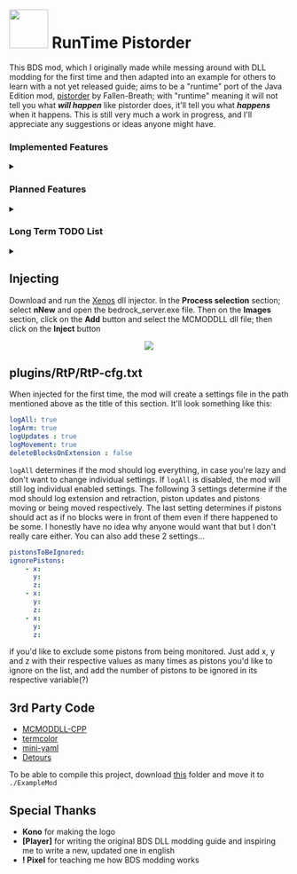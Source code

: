 # <img src="https://cdn.discordapp.com/attachments/853624220306898974/973669248666828860/RTPLogo.png" width="70" height="70"/> RunTime Pistorder

This BDS mod, which I originally made while messing around with DLL modding for the first time and then adapted into an example for others to learn with a not yet released guide; aims to be a "runtime" port of the Java Edition mod, [pistorder](https://github.com/Fallen-Breath/pistorder) by Fallen-Breath; with "runtime" meaning it will not tell you what ***will happen*** like pistorder does, it'll tell you what ***happens*** when it happens. 
This is still very much a work in progress, and I'll appreciate any suggestions or ideas anyone might have. 

### Implemented Features

<details>
<summary></summary>
<br>
As of the time of writing this, the mod will log:
   <ul>
      <li>Piston updates</li>
      <li>Piston extension</li>
      <li>Piston retraction</li>
      <li>Pistons being moved</li>
  </ul> 
  As well as their types, coordinates and the amount of gameticks spent since the last event
If desired, one can also 'tell' the mod to ignore pistons at certain coordinates (see YAML example below)
</details>

### Planned Features

<details>
<summary></summary>
<br>
   <ul>
      <li>Logging when and why a piston was unable to extend</li>
  </ul> 
</details>

### Long Term TODO List

<details>
<summary></summary>
<br>
   <ul>
      <li>Piston "naming" to recognize them easily</li>
  </ul> 
</details>

## Injecting

Download and run the [Xenos](https://github.com/DarthTon/Xenos) dll injector. In the **Process selection** section; select **nNew** and open the bedrock_server.exe file. Then on the **Images** section, click on the **Add** button and select the MCMODDLL dll file; then click on the **Inject** button

<p align="center">
  <img src="https://user-images.githubusercontent.com/81709312/143133453-861be19d-86f5-4277-be48-488f8263e6cd.png" />
</p>

## plugins/RtP/RtP-cfg.txt

When injected for the first time, the mod will create a settings file in the path mentioned above as the title of this section. It'll look something like this:
```yaml
logAll: true
logArm: true
logUpdates : true
logMovement: true
deleteBlocksOnExtension : false
```
`logAll` determines if the mod should log everything, in case you're lazy and don't want to change individual settings. If `logAll` is disabled, the mod will still log individual enabled settings. The following 3 settings determine if the mod should log extension and retraction, piston updates and pistons moving or being moved respectively. The last setting determines if pistons should act as if no blocks were in front of them even if there happened to be some. I honestly have no idea why anyone would want that but I don't really care either.
You can also add these 2 settings...
```yaml
pistonsToBeIgnored: 
ignorePistons:
    - x:
      y:
      z:
    - x:
      y:
      z:
    - x:
      y:
      z:
```
if you'd like to exclude some pistons from being monitored. Just add x, y and z with their respective values as many times as pistons you'd like to ignore on the list, and add the number of pistons to be ignored in its respective variable(?)

## 3rd Party Code

- [MCMODDLL-CPP](https://github.com/zhkj-liuxiaohua/MCMODDLL-CPP)
- [termcolor](https://github.com/ikalnytskyi/termcolor)
- [mini-yaml](https://github.com/jimmiebergmann/mini-yaml)
- [Detours](https://github.com/microsoft/Detours)

To be able to compile this project, download [this](https://github.com/jimmiebergmann/mini-yaml/tree/master/yaml) folder and move it to `./ExampleMod`

## Special Thanks

- **Kono** for making the logo
- **[Player]** for writing the original BDS DLL modding guide and inspiring me to write a new, updated one in english
- **! Pixel** for teaching me how BDS modding works
